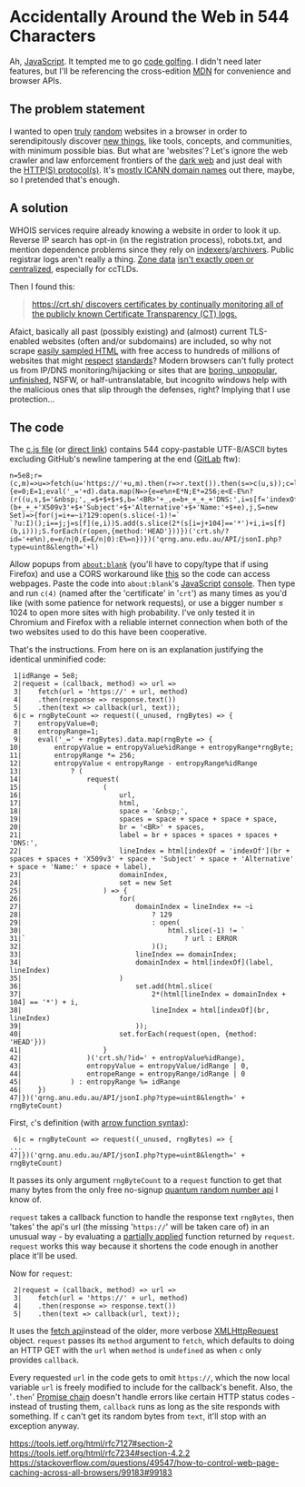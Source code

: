 # Accidentally Around the Web in 544 Characters

Ah, [JavaScript](https://www.ecma-international.org/ecma-262/6.0/). It tempted me to go [code golfing](https://en.wikipedia.org/wiki/Code_golf). I didn't need later features, but I'll be referencing the cross-edition [MDN](https://developer.mozilla.org/en-US/docs/Web/JavaScript/Reference/Operators/Operator_Precedence) for convenience and browser APIs.

## The problem statement

I wanted to open [truly](https://www.av8n.com/turbid/paper/turbid.htm#sec-def-random) [random](https://en.wikipedia.org/wiki/Hardware_random_number_generator#Physical_phenomena_with_random_properties) websites in a browser in order to serendipitously discover [new things](https://en.wikipedia.org/wiki/There_are_known_knowns), like tools, concepts, and communities, with minimum possible bias. But what are 'websites'? Let's ignore the web crawler and law enforcement frontiers of the [dark web](https://en.wikipedia.org/wiki/Dark_web) and just deal with the [HTTP(S) protocol(s)](https://en.wikipedia.org/wiki/World_Wide_Web#Function). It's [mostly ICANN domain names](https://en.wikipedia.org/wiki/Alternative_DNS_root) out there, maybe, so I pretended that's enough.

## A solution

WHOIS services require already knowing a website in order to look it up. Reverse IP search has opt-in (in the registration process), robots.txt, and mention dependence problems since they rely on [indexers](https://www.domcop.com/top-10-million-domains)/[archivers](https://archive.org/). Public registrar logs aren't really a thing. [Zone data](https://dnpedia.com/tlds/daily.php) [isn't exactly open or centralized](https://www.iana.org/domains/root/db), especially for ccTLDs.

Then I found this:

> [https://crt.sh/ discovers certificates by continually monitoring all of the publicly known Certificate Transparency (CT) logs.](https://www.comodo.com/news/press_releases/2015/06/comodo-launches-new-certificate-transparency-search-web-site.html)

Afaict, basically all past (possibly existing) and (almost) current TLS-enabled websites (often and/or subdomains) are included, so why not scrape [easily sampled HTML](https://crt.sh/?id=200000000) with free access to hundreds of millions of websites that might [respect](https://doesmysiteneedhttps.com/) [standards](https://developers.google.com/web/fundamentals/security/encrypt-in-transit/why-https)? Modern browsers can't fully protect us from IP/DNS monitoring/hijacking or sites that are [boring, unpopular, unfinished](http://tvtropes.org/pmwiki/pmwiki.php/Main/SturgeonsLaw), NSFW, or half-untranslatable, but incognito windows help with the malicious ones that slip through the defenses, right? Implying that I use protection...

## The code

The [c.js file](https://github.com/0joshuaolson1/deranged-discovery/blob/cb5d35e632c74597263d0c65bad7312aa5efb202/c.js) (or [direct link](https://raw.githubusercontent.com/0joshuaolson1/deranged-discovery/cb5d35e632c74597263d0c65bad7312aa5efb202/c.js)) contains 544 copy-pastable UTF-8/ASCII bytes excluding GitHub's newline tampering at the end ([GitLab](https://about.gitlab.com/2016/05/11/git-repository-pricing/) ftw):
```
n=5e8;r=(c,m)=>u=>fetch(u='https://'+u,m).then(r=>r.text()).then(s=>c(u,s));c=l=>r((_,d)=>{e=0;E=1;eval('_='+d).data.map(N=>{e=e%n+E*N;E*=256;e<E-E%n?(r((u,s,$='&nbsp;',_=$+$+$+$,b='<BR>'+_,e=b+_+_+_+'DNS:',i=s[f='indexOf'](b+_+_+'X509v3'+$+'Subject'+$+'Alternative'+$+'Name:'+$+e),j,S=new Set)=>{for(j=i+=~i?129:open(s.slice(-1)!=`
`?u:I)();i==j;j=s[f](e,i))S.add(s.slice(2*(s[i=j+104]=='*')+i,i=s[f](b,i)));S.forEach(r(open,{method:'HEAD'}))})('crt.sh/?id='+e%n),e=e/n|0,E=E/n|0):E%=n})})('qrng.anu.edu.au/API/jsonI.php?type=uint8&length='+l)
```
Allow popups from [`about:blank`](http://about:blank) (you'll have to copy/type that if using Firefox) and use a CORS workaround like [this](https://chrome.google.com/webstore/detail/cors/dboaklophljenpcjkbbibpkbpbobnbld) so the code can access webpages. Paste the code into `about:blank`'s [JavaScript](https://developer.mozilla.org/en-US/docs/Tools/Keyboard_shortcuts) [console](https://developers.google.com/web/tools/chrome-devtools/shortcuts). Then type and run `c(4)` (named after the 'certificate' in '`crt`') as many times as you'd like (with some patience for network requests), or use a bigger number ≤ 1024 to open more sites with high probability.  I've only tested it in Chromium and Firefox with a reliable internet connection when both of the two websites used to do this have been cooperative.

That's the instructions. From here on is an explanation justifying the identical unminified code:
```
 1|idRange = 5e8;
 2|request = (callback, method) => url =>
 3|    fetch(url = 'https://' + url, method)
 4|    .then(response => response.text())
 5|    .then(text => callback(url, text));
 6|c = rngByteCount => request((_unused, rngBytes) => {
 7|    entropyValue=0;
 8|    entropyRange=1;
 9|    eval('_=' + rngBytes).data.map(rngByte => {
10|        entropyValue = entropyValue%idRange + entropyRange*rngByte;
11|        entropyRange *= 256;
12|        entropyValue < entropyRange - entropyRange%idRange
13|            ? (
14|                request(
15|                    (
16|                        url,
17|                        html,
18|                        space = '&nbsp;',
19|                        spaces = space + space + space + space,
20|                        br = '<BR>' + spaces,
21|                        label = br + spaces + spaces + spaces + 'DNS:',
22|                        lineIndex = html[indexOf = 'indexOf'](br + spaces + spaces + 'X509v3' + space + 'Subject' + space + 'Alternative' + space + 'Name:' + space + label),
23|                        domainIndex,
24|                        set = new Set
25|                    ) => {
26|                        for(
27|                            domainIndex = lineIndex += ~i
28|                                ? 129
29|                                : open(
30|                                    html.slice(-1) != `
31|`                                       ? url : ERROR
32|                                )();
33|                            lineIndex == domainIndex;
34|                            domainIndex = html[indexOf](label, lineIndex)
35|                        )
36|                            set.add(html.slice(
37|                                2*(html[lineIndex = domainIndex + 104] == '*') + i,
38|                                lineIndex = html[indexOf](br, lineIndex)
39|                            ));
40|                        set.forEach(request(open, {method: 'HEAD'}))
41|                    }
42|                )('crt.sh/?id=' + entropValue%idRange),
43|                entropyValue = entropyValue/idRange | 0,
44|                entropeRange = entropyRange/idRange | 0
45|            ) : entropyRange %= idRange
46|    })
47|})('qrng.anu.edu.au/API/jsonI.php?type=uint8&length=' + rngByteCount)
```

First, `c`'s definition (with [arrow function syntax](https://developer.mozilla.org/en-US/docs/Web/JavaScript/Reference/Functions/Arrow_functions)):
```
 6|c = rngByteCount => request((_unused, rngBytes) => {
...
47|})('qrng.anu.edu.au/API/jsonI.php?type=uint8&length=' + rngByteCount)
```
It passes its only argument `rngByteCount` to a `request` function to get that many bytes from the only free no-signup [quantum random number api](https://qrng.anu.edu.au/API/api-demo.php) I know of.

`request` takes a callback function to handle the response text `rngBytes`, then 'takes' the api's url (the missing '`https://`' will be taken care of) in an unusual way - by evaluating a [partially applied](http://wiki.c2.com/?CurryingSchonfinkelling) function returned by `request`. `request` works this way because it shortens the code enough in another place it'll be used.


Now for `request`:
```
 2|request = (callback, method) => url =>
 3|    fetch(url = 'https://' + url, method)
 4|    .then(response => response.text())
 5|    .then(text => callback(url, text));
```
It uses the [fetch api](https://developer.mozilla.org/en-US/docs/Web/API/Fetch_API)instead of the older, more verbose [XMLHttpRequest](https://developer.mozilla.org/en-US/docs/Web/API/XMLHttpRequest) object. `request` passes its `method` argument to `fetch`, which defaults to doing an HTTP GET with the `url` when `method` is `undefined` as when `c` only provides `callback`.

Every requested `url` in the code gets to omit `https://`, which the now local variable `url` is freely modified to include for the callback's benefit. Also, the '`.then`' [Promise chain](https://developer.mozilla.org/en-US/docs/Web/JavaScript/Reference/Global_Objects/Promise) doesn't handle errors like certain HTTP status codes - instead of trusting them, `callback` runs as long as the site responds with something. If `c` can't get its random bytes from `text`, it'll stop with an exception anyway.

https://tools.ietf.org/html/rfc7127#section-2
https://tools.ietf.org/html/rfc7234#section-4.2.2
https://stackoverflow.com/questions/49547/how-to-control-web-page-caching-across-all-browsers/99183#99183
